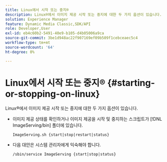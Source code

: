 ```yaml
---
title: Linux에서 시작 또는 중지®
description: Linux®에서 이미지 제공 시작 또는 중지에 대한 두 가지 옵션이 있습니다.
solution: Experience Manager
feature: Dynamic Media Classic,SDK/API
role: Developer,User
exl-id: eb4c60b2-5491-40e9-b105-d4b05006a9ca
source-git-commit: 3be1d948ac22f907169ef09b509f1cebceaec5c4
workflow-type: tm+mt
source-wordcount: '64'
ht-degree: 0%

---
```


# Linux에서 시작 또는 중지® {#starting-or-stopping-on-linux}

Linux®에서 이미지 제공 시작 또는 중지에 대한 두 가지 옵션이 있습니다.

* 이미지 제공 상태를 확인하거나 이미지 제공을 시작 및 중지하는 스크립트가 [!DNL ImageServing/bin] 폴더에 있습니다.

  `ImageServing.sh {start|stop|restart|status}`
* 다음 대안은 시스템 관리자에게 익숙해야 합니다.

  `/sbin/service ImageServing {start|stop|status}`
